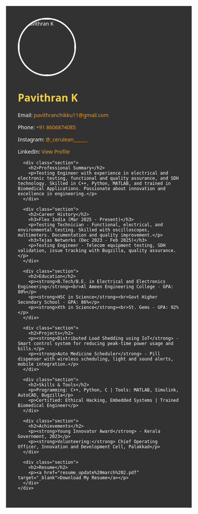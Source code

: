 <!DOCTYPE html>
<html lang="en">
<head>
  <meta charset="UTF-8" />
  <meta name="viewport" content="width=device-width, initial-scale=1.0" />
  <title>Pavithran K | Portfolio</title>
  <style>
    body {
      margin: 0;
      font-family: 'Segoe UI', Tahoma, Geneva, Verdana, sans-serif;
      background: url('02.JPG') no-repeat center center fixed;
      background-size: cover;
      color: #fff;
    }
    .overlay {
      background-color: rgba(0, 0, 0, 0.8);
      padding: 2rem;
    }
    .container {
      max-width: 900px;
      margin: auto;
    }
    .profile-pic {
      width: 150px;
      border-radius: 50%;
      border: 4px solid #fff;
    }
    h1, h2, h3 {
      color: #f4d03f;
    }
    .section {
      margin-top: 2rem;
    }
    a {
      color: #f39c12;
      text-decoration: none;
    }
    a:hover {
      text-decoration: underline;
    }
  </style>
</head>
<body>
  <div class="overlay">
    <div class="container">
      <img src="1698768599817.jpg" alt="Pavithran K" class="profile-pic" />
      <h1>Pavithran K</h1>
      <p>Email: <a href="mailto:pavithranchikku11@gmail.com">pavithranchikku11@gmail.com</a></p>
      <p>Phone: <a href="tel:+918606874085">+91 8606874085</a></p>
      <p>Instagram: <a href="https://www.instagram.com/_cerulean______" target="_blank">@_cerulean______</a></p>
      <p>LinkedIn: <a href="https://www.linkedin.com/in/pavithran-chikku-bbba4b1a5" target="_blank">View Profile</a></p>

      <div class="section">
        <h2>Professional Summary</h2>
        <p>Testing Engineer with experience in electrical and electronic testing, functional and quality assurance, and SDH technology. Skilled in C++, Python, MATLAB, and trained in Biomedical Applications. Passionate about innovation and excellence in engineering.</p>
      </div>

      <div class="section">
        <h2>Career History</h2>
        <h3>Flex India (Mar 2025 - Present)</h3>
        <p>Testing Technician - Functional, electrical, and environmental testing. Skilled with oscilloscopes, multimeters. Documentation and quality improvement.</p>
        <h3>Tejas Networks (Dec 2023 - Feb 2025)</h3>
        <p>Testing Engineer - Telecom equipment testing, SDH validation, issue tracking with Bugzilla, quality assurance.</p>
      </div>

      <div class="section">
        <h2>Education</h2>
        <p><strong>B.Tech/B.E. in Electrical and Electronics Engineering</strong><br>Al Ameen Engineering College - GPA: 80%</p>
        <p><strong>HSC in Science</strong><br>Govt Higher Secondary School - GPA: 86%</p>
        <p><strong>Xth in Science</strong><br>St. Gems - GPA: 92%</p>
      </div>

      <div class="section">
        <h2>Projects</h2>
        <p><strong>Distributed Load Shedding using IoT</strong> - Smart control system for reducing peak-time power usage and bills.</p>
        <p><strong>Auto Medicine Scheduler</strong> - Pill dispenser with wireless scheduling, light and sound alerts, mobile integration.</p>
      </div>

      <div class="section">
        <h2>Skills & Tools</h2>
        <p>Programming: C++, Python, C | Tools: MATLAB, Simulink, AutoCAD, Bugzilla</p>
        <p>Certified: Ethical Hacking, Embedded Systems | Trained Biomedical Engineer</p>
      </div>

      <div class="section">
        <h2>Achievements</h2>
        <p><strong>Young Innovator Award</strong> - Kerala Government, 2023</p>
        <p><strong>Volunteering:</strong> Chief Operating Officer, Innovation and Development Cell, Palakkad</p>
      </div>

      <div class="section">
        <h2>Resume</h2>
        <p><a href="resume_update%20march%202.pdf" target="_blank">Download My Resume</a></p>
      </div>
    </div>
  </div>
</body>
</html>
